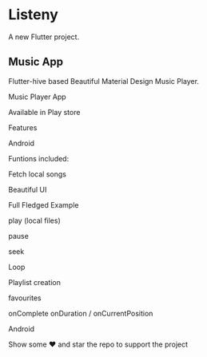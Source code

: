 # Listeny

A new Flutter project.

## Music App

Flutter-hive based Beautiful Material Design Music Player.

Music Player App

Available in Play store

Features

Android

Funtions included:

Fetch local songs

Beautiful UI

Full Fledged Example

play (local files)

pause

seek

Loop

Playlist creation

favourites

onComplete onDuration / onCurrentPosition

Android

Show some ❤️ and star the repo to support the project

